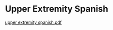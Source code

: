 # Upper Extremity Spanish

[upper extremity spanish.pdf](Upper%20Extremity%20Spanish%20d6a14771254949a79760086e84193915/upper_extremity_spanish.pdf)